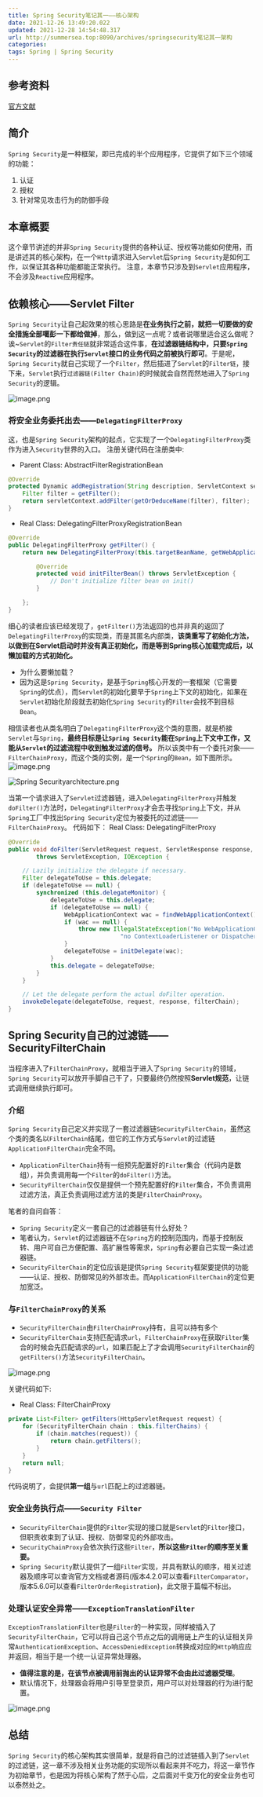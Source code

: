 ```yaml
---
title: Spring Security笔记其一——核心架构
date: 2021-12-26 13:49:20.022
updated: 2021-12-28 14:54:48.317
url: http://summersea.top:8090/archives/springsecurity笔记其一架构
categories: 
tags: Spring | Spring Security
---
```



## 参考资料
[官方文献](https://docs.spring.io/spring-security/reference/index.html)


## 简介

`Spring Security`是一种框架，即已完成的半个应用程序，它提供了如下三个领域的功能：

1. 认证
2. 授权
3. 针对常见攻击行为的防御手段


## 本章概要

这个章节讲述的并非`Spring Security`提供的各种认证、授权等功能如何使用，而是讲述其的核心架构，在一个`Http`请求进入`Servlet`后`Spring Security`是如何工作，以保证其各种功能都能正常执行。
注意，本章节只涉及到`Servlet`应用程序，不会涉及`Reactive`应用程序。


## 依赖核心——Servlet Filter

`Spring Security`让自己起效果的核心思路是**在业务执行之前，就把一切要做的安全措施全部噶彭一下都给做掉**，那么，做到这一点呢？或者说哪里适合这么做呢？诶~`Servlet`的`Filter责任链`就非常适合这件事，**在过滤器链结构中，只要`Spring Security`的过滤器在执行`Servlet`接口的业务代码之前被执行即可**。于是呢，`Spring Security`就自己实现了一个`Filter`，然后插进了`Servlet`的`Filter链`，接下来，`Servlet`执行`过滤器链(Filter Chain)`的时候就会自然而然地进入了`Spring Security`的逻辑。

![image.png](http://summersea.top:8090/upload/2021/12/image-45095606c5564820a22756439e855234.png)




















### 将安全业务委托出去——`DelegatingFilterProxy`

这，也是`Spring Security`架构的起点，它实现了一个`DelegatingFilterProxy`类作为进入`Security`世界的入口。
注册关键代码在注册类中:
- Parent Class: AbstractFilterRegistrationBean
```java
@Override
protected Dynamic addRegistration(String description, ServletContext servletContext) {
	Filter filter = getFilter();
	return servletContext.addFilter(getOrDeduceName(filter), filter);
}
```
- Real Class: DelegatingFilterProxyRegistrationBean
```java
@Override
public DelegatingFilterProxy getFilter() {
	return new DelegatingFilterProxy(this.targetBeanName, getWebApplicationContext()) {

		@Override
		protected void initFilterBean() throws ServletException {
			// Don't initialize filter bean on init()
		}

	};
}
```
细心的读者应该已经发现了，`getFilter()`方法返回的也并非真的返回了`DelegatingFilterProxy`的实现类，而是其匿名内部类，**该类重写了初始化方法，以做到在Servlet启动时并没有真正初始化，而是等到Spring核心加载完成后，以懒加载的方式初始化。**
- 为什么要懒加载？
- 因为这是`Spring Security`，是基于`Spring`核心开发的一套框架（它需要`Spring`的优点），而`Servlet`的初始化要早于`Spring`上下文的初始化，如果在`Servlet`初始化阶段就去初始化`Spring Security`的`Filter`会找不到目标`Bean`。

相信读者也从类名明白了`DelegatingFilterProxy`这个类的意图，就是桥接`Servlet`与`Spring`，**最终目标是让`Spring Security`能在`Spring`上下文中工作，又能从`Servlet`的过滤流程中收到触发过滤的信号。** 所以该类中有一个委托对象——`FilterChainProxy`，而这个类的实例，是一个`Spring`的`Bean`，如下图所示。
![image.png](http://summersea.top:8090/upload/2021/12/image-cf3f0cfc7a764f9c87d30d161a60a32b.png)

















![Spring Securityarchitecture.png](http://summersea.top:8090/upload/2021/12/Spring%20Security-architecture-d7991645c2ca4462bdbddaf43b050514.png)



























当第一个请求进入了`Servlet`过滤器链，进入`DelegatingFilterProxy`并触发`doFilter()`方法时，`DelegatingFilterProxy`才会去寻找`Spring`上下文，并从`Spring`工厂中找出`Spring Security`定位为被委托的过滤链——`FilterChainProxy`。
代码如下：
Real Class: DelegatingFilterProxy
```java
@Override
public void doFilter(ServletRequest request, ServletResponse response, FilterChain filterChain)
		throws ServletException, IOException {

	// Lazily initialize the delegate if necessary.
	Filter delegateToUse = this.delegate;
	if (delegateToUse == null) {
		synchronized (this.delegateMonitor) {
			delegateToUse = this.delegate;
			if (delegateToUse == null) {
				WebApplicationContext wac = findWebApplicationContext();
				if (wac == null) {
					throw new IllegalStateException("No WebApplicationContext found: " +
								"no ContextLoaderListener or DispatcherServlet registered?");
				}
				delegateToUse = initDelegate(wac);
			}
			this.delegate = delegateToUse;
		}
	}

	// Let the delegate perform the actual doFilter operation.
	invokeDelegate(delegateToUse, request, response, filterChain);
}
```

## Spring Security自己的过滤链——SecurityFilterChain


当程序进入了`FilterChainProxy`，就相当于进入了`Spring Security`的领域，`Spring Security`可以放开手脚自己干了，只要最终仍然按照**Servlet规范**，让链式调用继续执行即可。

### 介绍
`Spring Security`自己定义并实现了一套过滤器链`SecurityFilterChain`，虽然这个类的类名以`FilterChain`结尾，但它的工作方式与`Servlet`的过滤链`ApplicationFilterChain`完全不同。
- `ApplicationFilterChain`持有一组预先配置好的`Filter`集合（代码内是数组），并负责调用每一个`Filter`的`doFilter()`方法。
- `SecurityFilterChain`仅仅是提供一个预先配置好的`Filter`集合，不负责调用过滤方法，真正负责调用过滤方法的类是`FilterChainProxy`。

笔者的自问自答：
- `Spring Security`定义一套自己的过滤器链有什么好处？
- 笔者认为，`Servlet`的过滤器链不在`Spring`方的控制范围内，而基于控制反转、用户可自己方便配置、高扩展性等需求，`Spring`有必要自己实现一条过滤器链。
- `SecurityFilterChain`的定位应该是提供`Spring Security`框架要提供的功能——认证、授权、防御常见的外部攻击。而`ApplicationFilterChain`的定位更加宽泛。





### 与`FilterChainProxy`的关系

- `SecurityFilterChain`由`FilterChainProxy`持有，且可以持有多个
- `SecurityFilterChain`支持匹配请求`url`，`FilterChainProxy`在获取`Filter`集合的时候会先匹配请求的`url`，如果匹配上了才会调用`SecurityFilterChain`的`getFilters()`方法`SecurityFilterChain`。

![image.png](http://summersea.top:8090/upload/2021/12/image-6703971778c24e1ca2e779349d510897.png)















关键代码如下:
- Real Class: FilterChainProxy
```java
private List<Filter> getFilters(HttpServletRequest request) {
	for (SecurityFilterChain chain : this.filterChains) {
		if (chain.matches(request)) {
			return chain.getFilters();
		}
	}
	return null;
}
```
代码说明了，会提供**第一组**与`url`匹配上的过滤器链。


### 安全业务执行点——`Security Filter`

- `SecurityFilterChain`提供的`Filter`实现的接口就是`Servlet`的`Filter`接口，但职责收束到了认证、授权、防御常见的外部攻击。
- `SecurityChainProxy`会依次执行这些`Filter`，**所以这些`Filter`的顺序至关重要。**
- `Spring Security`默认提供了一组`Filter`实现，并具有默认的顺序，相关过滤器及顺序可以查询官方文档或者源码(版本4.2.0可以查看`FilterComparator`，版本5.6.0可以查看`FilterOrderRegistration`)，此文限于篇幅不标出。


### 处理认证安全异常——`ExceptionTranslationFilter`

`ExceptionTranslationFilter`也是`Filter`的一种实现，同样被插入了`SecurityFilterChain`，它可以将自己这个节点之后的调用链上产生的认证相关异常`AuthenticationException`、`AccessDeniedException`转换成对应的`Http`响应应并返回，相当于是一个统一认证异常处理器。

- **值得注意的是，在该节点被调用前抛出的认证异常不会由此过滤器受理**。
- 默认情况下，处理器会将用户引导至登录页，用户可以对处理器的行为进行配置。

![image.png](http://summersea.top:8090/upload/2021/12/image-1fc0ca4cd1e14b4c924769a5832c3a9e.png)





















## 总结

`Spring Security`的核心架构其实很简单，就是将自己的过滤链插入到了`Servlet`的过滤链，这一章不涉及相关业务功能的实现所以看起来并不吃力，将这一章节作为初始章节，也是因为将核心架构了然于心后，之后面对千变万化的安全业务也可以泰然处之。
